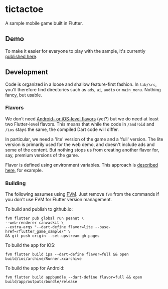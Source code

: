 # tictactoe

A sample mobile game built in Flutter.

## Demo

To make it easier for everyone to play with the sample, it's currently
[published here][].

[published here]: https://filiph.github.io/flutter_game_sample/mobile.html.

## Development

Code is organized in a loose and shallow feature-first fashion.
In `lib/src`, you'll therefore find directories such as `ads`, `ai`, `audio`
or `main_menu`. Nothing fancy, but usable.

### Flavors

We don't need [Android- or iOS-level flavors][] (yet?) but we do need at least two
Flutter-level flavors. This means that while the code in `/android` and `/ios`
stays the same, the compiled Dart code will differ.

[Android- or iOS-level flavors]: https://docs.flutter.dev/deployment/flavors

In particular, we need a 'lite' version of the game and a 'full' version.
The lite version is primarily used for the web demo, and doesn't include ads
and some of the content. But nothing stops us from creating another flavor
for, say, premium versions of the game.

Flavor is defined using environment variables. This approach is
[described here](https://itnext.io/flutter-1-17-no-more-flavors-no-more-ios-schemas-command-argument-that-solves-everything-8b145ed4285d),
for example.

### Building

The following assumes using [FVM][]. Just remove `fvm` from the commands if you
don't use FVM for Flutter version management.

[FVM]: https://fvm.app/

To build and publish to github.io:

    fvm flutter pub global run peanut \
    --web-renderer canvaskit \
    --extra-args "--dart-define flavor=lite --base-href=/flutter_game_sample/" \
    && git push origin --set-upstream gh-pages

To build the app for iOS:

    fvm flutter build ipa --dart-define flavor=full && open build/ios/archive/Runner.xcarchive

To build the app for Android:

    fvm flutter build appbundle --dart-define flavor=full && open build/app/outputs/bundle/release

